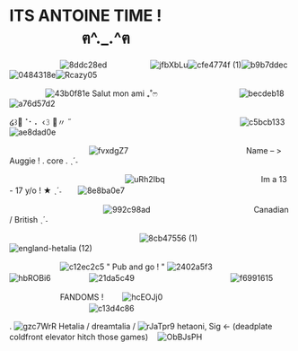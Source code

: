 # ITS ANTOINE TIME !ㅤㅤㅤㅤㅤㅤㅤㅤㅤㅤㅤㅤㅤㅤฅ^._.^ฅ
ㅤㅤㅤㅤㅤㅤㅤ![8ddc28ed](https://github.com/user-attachments/assets/465effc0-0099-447d-873b-e203644a45b8)ㅤㅤㅤㅤㅤㅤ![jfbXbLu](https://github.com/user-attachments/assets/14a4636c-41a0-4d7e-af88-b6aade413bf8)![cfe4774f (1)](https://github.com/user-attachments/assets/f3ca48af-5f41-482e-9e13-7adf760cf7e9)![b9b7ddec](https://github.com/user-attachments/assets/db34b50b-95f5-4194-a1b8-e3d117690402)
 ![0484318e](https://github.com/user-attachments/assets/a8369ee1-c586-4415-a5da-e31904e30010)![Rcazy05](https://github.com/user-attachments/assets/9a3b2668-f920-4c7a-8778-6c8e6b6366e4)

ㅤㅤㅤㅤㅤ![43b0f81e](https://github.com/user-attachments/assets/bf9a71cd-1da1-41a1-8a70-b1f33191f436) Salut mon ami ₊˚ෆ
ㅤㅤㅤㅤㅤㅤㅤㅤㅤㅤㅤ![becdeb18](https://github.com/user-attachments/assets/1080cd16-94f6-487d-9873-00f588569c99) ![a76d57d2](https://github.com/user-attachments/assets/efc9fb20-9324-4d77-9319-b356483bc287)

໒꒱🌱⠈⠂⠄ ‹𝟹 🚞〃 ˝
ㅤㅤㅤㅤㅤㅤㅤㅤㅤㅤㅤㅤㅤㅤㅤㅤㅤㅤㅤㅤㅤㅤㅤ![c5bcb133](https://github.com/user-attachments/assets/90dc5836-226f-4eeb-b718-e50eb6912a88) ![ae8dad0e](https://github.com/user-attachments/assets/dd42bd28-45aa-4c8b-b471-ddb629fbca7f)

ㅤㅤㅤㅤㅤㅤㅤㅤㅤㅤㅤ![fvxdgZ7](https://github.com/user-attachments/assets/135b2e80-de4b-4dba-8213-da781ab6a6f1)
ㅤㅤㅤㅤㅤㅤㅤㅤㅤㅤㅤㅤㅤㅤㅤㅤName – > Auggie ! . core  .  ˎˊ˗

ㅤㅤㅤㅤㅤㅤㅤㅤㅤㅤㅤㅤㅤㅤㅤㅤ![uRh2Ibq](https://github.com/user-attachments/assets/484f968e-babf-43fe-bda6-3c4c90067f28)
ㅤㅤㅤㅤㅤㅤㅤㅤㅤㅤㅤㅤㅤIm a 13 - 17 y/o ! ★ ˎˊ˗ㅤㅤ ![8e8ba0e7](https://github.com/user-attachments/assets/c788f2e2-1c3d-4ef9-83c7-5eb701009037)


ㅤㅤㅤㅤㅤㅤㅤㅤㅤㅤㅤㅤㅤ![992c98ad](https://github.com/user-attachments/assets/f6266289-5926-410f-962d-f53c2538eb38)
ㅤㅤㅤㅤㅤㅤㅤㅤㅤㅤㅤㅤㅤㅤCanadian / British ˎˊ˗

ㅤㅤㅤㅤㅤㅤㅤㅤㅤㅤㅤㅤㅤㅤㅤㅤㅤㅤ![8cb47556 (1)](https://github.com/user-attachments/assets/cc49d764-c607-4978-8fd7-d912f9c40736) ㅤㅤㅤ![england-hetalia (12)](https://github.com/user-attachments/assets/207c49e0-e5ff-4f72-a745-8af9040b1312)

ㅤㅤㅤㅤㅤㅤㅤ![c12ec2c5](https://github.com/user-attachments/assets/f20b43ec-71e9-4e08-82f7-08bb3f61df52) " Pub and go ! " ![2402a5f3](https://github.com/user-attachments/assets/0f80e76b-c4d2-4bc4-a51e-c2c823d59e00)ㅤㅤㅤㅤㅤㅤㅤ![hbROBi6](https://github.com/user-attachments/assets/dcb418ae-6e34-4821-87e8-517870f132e9)
ㅤㅤㅤㅤㅤ![21da5c49](https://github.com/user-attachments/assets/3c5edf0c-dc78-4a14-8062-cdb3458334c0)
ㅤㅤㅤㅤㅤㅤㅤㅤㅤㅤㅤㅤㅤ![f6991615](https://github.com/user-attachments/assets/649e81e8-08b3-4736-a384-ea69d1e4d0d9)





ㅤㅤㅤㅤㅤㅤㅤFANDOMS !  ㅤㅤ ![hcEOJj0](https://github.com/user-attachments/assets/502d67ca-527d-4d0c-83cb-d48e3e5dbf46) ㅤㅤㅤㅤㅤㅤㅤㅤㅤㅤㅤㅤㅤㅤㅤㅤㅤㅤㅤㅤㅤㅤㅤㅤㅤㅤㅤㅤ![c13d4c86](https://github.com/user-attachments/assets/44d08b52-e932-47ee-a32d-76fd0a43f6b8)


. ![gzc7WrR](https://github.com/user-attachments/assets/23fc218d-f8db-4c23-9276-7ecbb4c144f6)
 Hetalia / dreamtalia / ![rJaTpr9](https://github.com/user-attachments/assets/8abb4b53-d126-403a-bb27-c7e329846392)
 hetaoni, Sig ← (deadplate coldfront elevator hitch those games)  ㅤ![ObBJsPH](https://github.com/user-attachments/assets/ed486fe4-4444-4c21-956c-2811f37ba163)





<!--
**AntoineCore/AntoineCore** is a ✨ _special_ ✨ repository because its `README.md` (this file) appears on your GitHub profile.

Here are some ideas to get you started:

- 🔭 I’m currently working on ...
- 🌱 I’m currently learning ...
- 👯 I’m looking to collaborate on ...
- 🤔 I’m looking for help with ...
- 💬 Ask me about ...
- 📫 How to reach me: ...
- 😄 Pronouns: ...
- ⚡ Fun fact: ...
-->
